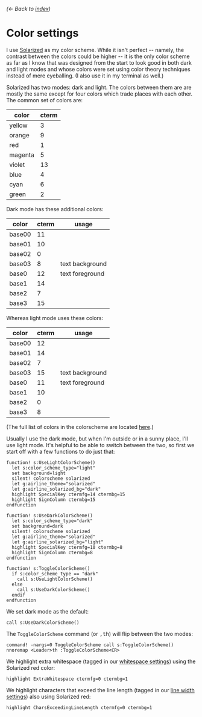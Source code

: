 *(← Back to [index](../README.md))*

# Color settings

I use [Solarized] as my color scheme. While it isn't perfect -- namely, the
contrast between the colors could be higher -- it is the only color scheme as
far as I know that was designed from the start to look good in both dark and
light modes and whose colors were set using color theory techniques instead of
mere eyeballing. (I also use it in my terminal as well.)

[Solarized]: http://ethanschoonover.com/solarized

Solarized has two modes: dark and light. The colors between them are are mostly
the same except for four colors which trade places with each other. The common
set of colors are:

| color   | cterm |
|---------|-------|
| yellow  |     3 |
| orange  |     9 |
| red     |     1 |
| magenta |     5 |
| violet  |    13 |
| blue    |     4 |
| cyan    |     6 |
| green   |     2 |

Dark mode has these additional colors:

| color  | cterm | usage            |
|--------|-------|------------------|
| base00 |    11 |                  |
| base01 |    10 |                  |
| base02 |     0 |                  |
| base03 |     8 | text background  |
| base0  |    12 | text foreground  |
| base1  |    14 |                  |
| base2  |     7 |                  |
| base3  |    15 |                  |

Whereas light mode uses these colors:

| color  | cterm | usage            |
|--------|-------|------------------|
| base00 |    12 |                  |
| base01 |    14 |                  |
| base02 |     7 |                  |
| base03 |    15 | text background  |
| base0  |    11 | text foreground  |
| base1  |    10 |                  |
| base2  |     0 |                  |
| base3  |     8 |                  |

(The full list of colors in the colorscheme are located [here][color-values].)

[color-values]: https://github.com/altercation/solarized/blob/e40cd4130e2a82f9b03ada1ca378b7701b1a9110/vim-colors-solarized/colors/solarized.vim#L91

Usually I use the dark mode, but when I'm outside or in a sunny place, I'll use
light mode. It's helpful to be able to switch between the two, so first we start
off with a few functions to do just that:

``` vim
function! s:UseLightColorScheme()
  let s:color_scheme_type="light"
  set background=light
  silent! colorscheme solarized
  let g:airline_theme="solarized"
  let g:airline_solarized_bg="dark"
  highlight SpecialKey ctermfg=14 ctermbg=15
  highlight SignColumn ctermbg=15
endfunction

function! s:UseDarkColorScheme()
  let s:color_scheme_type="dark"
  set background=dark
  silent! colorscheme solarized
  let g:airline_theme="solarized"
  let g:airline_solarized_bg="light"
  highlight SpecialKey ctermfg=10 ctermbg=8
  highlight SignColumn ctermbg=8
endfunction

function! s:ToggleColorScheme()
  if s:color_scheme_type == "dark"
    call s:UseLightColorScheme()
  else
    call s:UseDarkColorScheme()
  endif
endfunction
```

We set dark mode as the default:

```
call s:UseDarkColorScheme()
```

The `ToggleColorScheme` command (or <kbd>,</kbd><kbd>t</kbd><kbd>h</kbd>) will
flip between the two modes:

```
command! -nargs=0 ToggleColorScheme call s:ToggleColorScheme()
nnoremap <Leader>th :ToggleColorScheme<CR>
```

We highlight extra whitespace (tagged in our [whitespace settings])
using the Solarized red color:

[whitespace settings]: whitespace.vim.md

``` vim
highlight ExtraWhitespace ctermfg=0 ctermbg=1
```

We highlight characters that exceed the line length (tagged in our [line
width settings]) also using Solarized red:

[line width settings]: line-width.vim.md

``` vim
highlight CharsExceedingLineLength ctermfg=0 ctermbg=1
```
